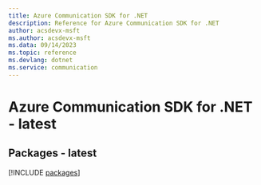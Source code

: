```yaml
---
title: Azure Communication SDK for .NET
description: Reference for Azure Communication SDK for .NET
author: acsdevx-msft
ms.author: acsdevx-msft
ms.data: 09/14/2023
ms.topic: reference
ms.devlang: dotnet
ms.service: communication
---
```

# Azure Communication SDK for .NET - latest
## Packages - latest
[!INCLUDE [packages](communication-index.md)]